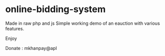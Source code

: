 # online-bidding-system

Made in raw php and js
Simple working demo of an eauction 
with various features.

Enjoy

Donate : mkhanpay@apl
